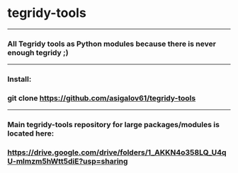# tegridy-tools

***

### All Tegridy tools as Python modules because there is never enough tegridy ;)

***
### Install:

### git clone https://github.com/asigalov61/tegridy-tools

***

### Main tegridy-tools repository for large packages/modules is located here:

### https://drive.google.com/drive/folders/1_AKKN4o358LQ_U4qU-mlmzm5hWtt5diE?usp=sharing




